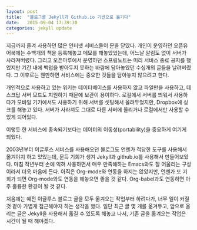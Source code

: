 ```yaml
---
layout: post
title:  "블로그를 Jekyll과 Github.io 기반으로 옮기다"
date:   2015-09-04 17:39:30
categories: jekyll update
---
```


지금까지 즐겨 사용하던 많은 인터넷 서비스들이 문을 닫았다. 개인이 운영하던 오픈유어북에는 수백개의 책을 등록해놓고 메모를 해놓았었는데, 어느날 알림도 없이 서버가 사라져버렸다. 그리고 오픈마루에서 운영하던 스프링노트는 미리 서비스 종료 공지를 했었지만 기간 내에 백업을 받아두지 못하는 바람에 담아놓았던 수십개의 글들을 날려버렸다. 그 이후로는 웬만하면 서비스에는 중요한 것들을 담아놓지 않으려고 한다.

개인적으로 사용하고 있는 위키는 데이터베이스를 사용하지 않고 파일만을 사용하고, 데스크탑 서버 모드도 지원하기 때문에 보관이 용이하다. 로컬에서 서버를 띄워서 사용하다가 모바일 기기에서도 사용하기 위해 서버를 셋팅해서 올려두었지만, Dropbox에 싱크를 해놓고 있다. 서버가 사라져도 그대로 다른 서버에 올리거나 로컬에서만 사용할 수 있게 되어있다.

이렇듯 한 서비스에 종속되기보다는 데이터의 이동성(portability)을 중요하게 여기게 되었다.

2003년부터 이글루스 서비스를 사용해오던 블로그도 언젠가 적당한 도구를 사용해서 옮겨야지 하고 있었는데, 문득 기회가 생겨 Jekyll과 github.io를 사용해서 만들어보았다. 마침 작년부터 손에 익혀 사용하면서 매우 만족해하는 Emacs와도 잘 어울리는 구성이라서 더욱 마음에 든다. 아직은 Org-mode와 연동을 하지는 않았지만, 언젠가 또 기회가 되면 Org-mode와도 연동을 해놓으면 좋을 것 같다. Org-babel과도 연동하면 아주 훌륭한 환경이 될 것 같다.

처음에는 예전 이글루스 블로그 글을 모두 옮겨오는 작업부터 하려다가, 너무 일이 커질 것 같아 가볍게 접근해야지 하는 생각을 했다. 일단 최근 글 몇 개를 옮겨두고, 앞으로 올리는 글은 Jekyll을 사용해서 옮길 수 있도록 해놓고 나서, 기존 글을 옮겨오는 작업은 시간이 될 때 해야겠다.
